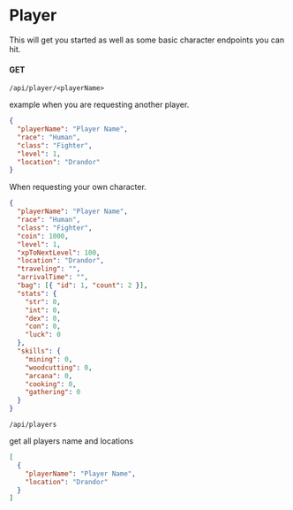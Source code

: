 # Player

This will get you started as well as some basic character endpoints you can hit.

#### GET

`/api/player/<playerName>`

example when you are requesting another player.

```json
{
  "playerName": "Player Name",
  "race": "Human",
  "class": "Fighter",
  "level": 1,
  "location": "Drandor"
}
```

When requesting your own character.

```json
{
  "playerName": "Player Name",
  "race": "Human",
  "class": "Fighter",
  "coin": 1000,
  "level": 1,
  "xpToNextLevel": 100,
  "location": "Drandor",
  "traveling": "",
  "arrivalTime": "",
  "bag": [{ "id": 1, "count": 2 }],
  "stats": {
    "str": 0,
    "int": 0,
    "dex": 0,
    "con": 0,
    "luck": 0
  },
  "skills": {
    "mining": 0,
    "woodcutting": 0,
    "arcana": 0,
    "cooking": 0,
    "gathering": 0
  }
}
```

`/api/players`

get all players name and locations

```json
[
  {
    "playerName": "Player Name",
    "location": "Drandor"
  }
]
```
